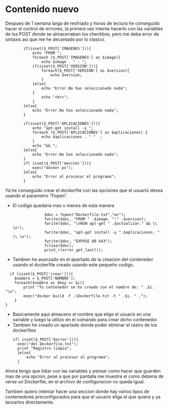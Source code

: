 # Contenido nuevo
Despues de 1 semana larga de resfriado y horas de lectura he conseguido hacer el control de errrores, la primera vez intente hacerlo con las variables de los POST donde se almacenaban los checkbos, pero me daba error de sintaxis asi que me he decantado por lo clasico.
```
        if(isset($_POST['IMAGENES'])){
            echo "FROM ";
            foreach ($_POST['IMAGENES'] as $image){
                echo $image . " : ";
            if(isset($_POST['VERSION'])){
                foreach($_POST['VERSION'] as $version){
                    echo $version;
                }
            }else{
                echo "Error.No has seleccionado nada";
            }
                echo "<br>";
            }
        }else{
            echo "Error.No has seleccionado nada";
        }

        if(isset($_POST['APLICACIONES'])){
            echo "apt-get install -y ";
            foreach ($_POST['APLICACIONES'] as $aplicaciones) {
                echo $aplicaciones . " "  ;
            }
            echo "&& ";
        }else{
            echo "Error.No has seleccionado nada";
        }
        if( isset($_POST['monitor'])){
            exec("docker ps");
        }else{
            echo "Error al procesar el programa";
        }
```
Ya he conseguido crear el dockerfile con las opciones que el usuario desea usando el parametro "Fopen".
* El codigo quedaria mas o menos de esta manera
  ```
                $doc = fopen("Dockerfile.txt","w+");
                fwrite($doc, "FROM " .$image. ":" .$version);
                fwrite($doc, "\nRUN apt-get " .$actualizar." && \\ \n");
                fwrite($doc, "apt-get install -y ".$aplicaciones. " \\ \n");
                fwrite($doc, "EXPOSE 80 443");
                fclose($doc);
                print_r(error_get_last());
  ```
* Tambien he avanzado en el apartado de la creacion del contenedor usando el dockerfile creado usando este pequeño codigo.
````
  if (isset($_POST['crear'])){
    $nombre = $_POST['NOMBRE'];
    foreach($nombre as $key => $i){
        print "Tu contenedor se ha creado con el nombre de: " .$i. "\n";
        exec("docker build -f .\Dockerfile.txt -t " .$i. " .");
    }
}
````
* Basicamente aqui almaceno el nombre que elige el usuario en una variable y luego la utilizo en el comando para crear dicho contenedor.
* Tambien he creado un apartado donde poder eliminar el rastro de los dockerfiles
  ````
  if( isset($_POST['borrar'])){
    exec("del Dockerfile.txt");
    print "Registro limpio";
    }else{
        echo "Error al procesar el programa";
    }
  ````
<p>Ahora tengo que lidiar con las variables y pensar como hacer que guarden mas de una opcion, pese a que por pantalla me muestra el como deberia de verse un Dockerfile, en el archivo de configuracion no queda igual.
<p>Tambien quiero intentar hacer una seccion donde hay varios tipos de contenedores preconfigurados para que el usuario eliga el que quiera y ya lanzarlos directamente.